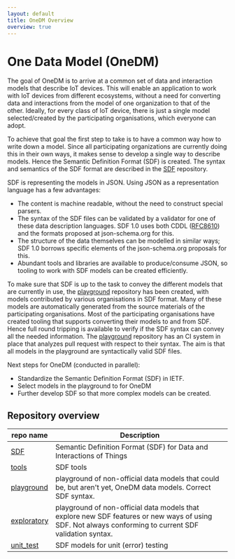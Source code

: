 ```yaml
---
layout: default
title: OneDM Overview
overview: true
---
```


# One Data Model (OneDM)

The goal of OneDM is to arrive at a common set of data and interaction
models that describe IoT devices.
This will enable an application to work with IoT devices from
different ecosystems, without a need for converting data and interactions from the
model of one organization to that of the other.
Ideally, for every class of IoT device, there is just a single model
selected/created by the participating organisations, which everyone can adopt.

To achieve that goal the first step to take is to have a common way how to write down a model.
Since all participating organizations are  currently doing this
in their own ways, it makes sense to develop a single way to describe models.
Hence the Semantic Definition Format (SDF) is created.
The syntax and semantics of the SDF format are described in the [SDF][] repository.

SDF is representing the models in JSON.
Using JSON as a representation language has a few advantages:

- The content is machine readable, without the need to construct
  special parsers.
- The syntax of the SDF files can be validated by a validator for one
  of these data description languages.  SDF 1.0 uses both CDDL
  ([RFC8610][]) and the formats proposed at json-schema.org for this.
- The structure of the data themselves can be modelled in similar
  ways; SDF 1.0 borrows specific elements of the json-schema.org
  proposals for this.
- Abundant tools and libraries are available to produce/consume JSON,
  so tooling to work with SDF models can be created efficiently.

To make sure that SDF is up to the task to convey the different models
that are currently in use, the [playground][] repository has been
created, with models contributed by various organisations in SDF format.
Many of these models are automatically generated from the source materials of the participating organisations.
Most of the participating organisations have created tooling that supports converting their models to and from SDF.
Hence full round tripping is available to verify if the SDF syntax can convey all the needed information. 
The [playground][] repository has an CI system in place that analyzes
pull request with respect to their syntax.  The aim is that all models in the
playground are syntactically valid SDF files.

Next steps for OneDM (conducted in parallel):

- Standardize the Semantic Definition Format (SDF) in IETF. 
- Select models in the playground to for OneDM
- Further develop SDF so that more complex models can be created.

## Repository overview

| repo name       | Description                                                          |
|-----------------|----------------------------------------------------------------------|
| [SDF][]         | Semantic Definition Format (SDF) for Data and Interactions of Things |
| [tools][]       | SDF tools                                                            |
| [playground][]  | playground of non-official data models that could be, but aren't yet, OneDM data models. Correct SDF syntax. |
| [exploratory][] | playground of non-official data models that explore new SDF features or new ways of using SDF. Not always conforming to current SDF validation syntax. |
| [unit_test][]   | SDF models for unit (error) testing                        |


[SDF]: https://github.com/one-data-model/SDF
[tools]: https://github.com/one-data-model/tools
[playground]: https://github.com/one-data-model/playground
[exploratory]: https://github.com/one-data-model/exploratory
[unit_test]: https://github.com/one-data-model/unit_test

[RFC8610]: https://tools.ietf.org/html/rfc8610
